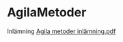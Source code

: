 # AgilaMetoder
Inlämning
[Agila metoder inlämning.pdf](https://github.com/user-attachments/files/18603522/Agila.metoder.inlamning.pdf)
